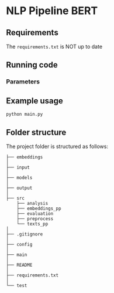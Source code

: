 # NLP Pipeline BERT

## Requirements

The `requirements.txt` is NOT up to date

## Running code

### Parameters

## Example usage

```commandline
python main.py
```

## Folder structure

The project folder is structured as follows:

```text
├── embeddings                                      
│
├── input
│
├── models    
│
├── output
│
├── src
    ├── analysis
    ├── embeddings_pp
    ├── evaluation
    ├── preprocess
    └── texts_pp
│
├── .gitignore
│
├── config
│
├── main
│
├── README
│
├── requirements.txt    
│
└── test
```
